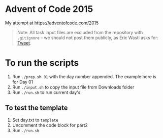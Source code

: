 # Advent of Code 2015

My attempt at <https://adventofcode.com/2015>

> Note: All task input files are excluded from the repository with `.gitignore` – we should not post them publicly, as Eric Wastl asks for: [Tweet](https://twitter.com/ericwastl/status/1465805354214830081).

# To run the scripts
1. Run `./prep.sh 01` with the day number appended. The example here is for Day 01
2. Run `./input.sh` to copy the input file from Downloads folder
3. Run `./run.sh` to run current day's

## To test the template
1. Set day.txt to `template`
2. Uncomment the code block for part2
3. Run `./run.sh`
